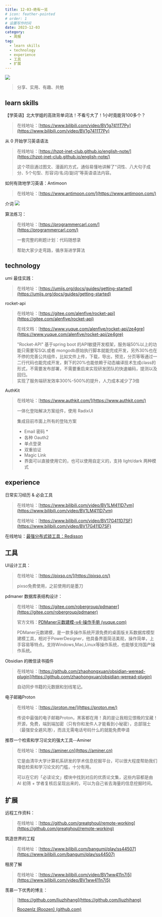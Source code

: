 ```yaml
---
title: 12-03-绝有一览
# icon: feather-pointed
# order: 1
# 设置写作时间
date: 2023-12-03
category:
  - 周报
tag:
  - learn skills
  - technology
  - experience
  - 工具
  - 扩展
---
```

![](https://img.nnxx.me/file/5a500390f31add8c94c98.jpg)

> 分享、实用、有趣、共勉



## learn skills


【学英语】北大学姐的高效背单词法！不看亏大了！1小时竟能背100多个？

> 在线地址：[https://www.bilibili.com/video/BV1g7411T7Py](https://www.bilibili.com/video/BV1g7411T7Py)


从 0 开始学习英语语法

> 在线地址：[https://hzpt-inet-club.github.io/english-note/](https://hzpt-inet-club.github.io/english-note/)
> 
> 这个项目通过图文、漫画的方式，通俗易懂地讲解了“词性、八大句子成分、5个句型、形容词/名词/副词”等英语语法内容。


如何有效地学习英语：Antimoon

> 在线地址：[https://www.antimoon.com/](https://www.antimoon.com/)

介词
![](https://img.nnxx.me/file/f8bb7094fd40e518bdbf1.png)



算法练习：

> 在线地址：[https://programmercarl.com/](https://programmercarl.com/)
> 
> 一套完整的刷题计划：代码随想录 
> 
> 帮助大家少走弯路，循序渐进学算法



## technology


umi 最佳实践：

> 在线地址：[https://umijs.org/docs/guides/getting-started](https://umijs.org/docs/guides/getting-started)


rocket-api

> 在线地址：[https://gitee.com/alenfive/rocket-api](https://gitee.com/alenfive/rocket-api)
> 
> 在线文档：[https://www.yuque.com/alenfive/rocket-api/ze4gre](https://www.yuque.com/alenfive/rocket-api/ze4gre)
> 
> "Rocket-API" 基于spring boot 的API敏捷开发框架，服务端50%以上的功能只需要写SQL或者 mongodb原始执行脚本就能完成开发，另外30%也在不停的完善公共组件，比如文件上传，下载，导出，预览，分页等等通过一二行代码也能完成开发，剩下的20%也能依赖于动态编译技术生成class的形式，不需要发布部署，不需要重启来实现研发团队的快速编码，提测以及回归。  
> 实现了服务端研发效率300%-500%的提升，人力成本减少了3倍


AuthKit

> 在线地址：[https://www.authkit.com/](https://www.authkit.com/)
> 
> 一体化登陆解决方案组件，使用 RadixUI
> 
> 集成目前市面上所有的登陆方案 
> * Email 密码 * 
> * 各种 Oauth2 
> * 单点登录
> * 双重验证 
> * Magic Link 
> * 界面可以直接使用它的，也可以使用自定义的，支持 light/dark 两种模式

## experience


日常实习经历 & 必会工具

> 在线地址：[https://www.bilibili.com/video/BV1LM411D7vm](https://www.bilibili.com/video/BV1LM411D7vm)
> 
> 在线地址：[https://www.bilibili.com/video/BV17G411D7SF](https://www.bilibili.com/video/BV17G411D7SF)



在线地址：[最强分布式锁工具：Redisson](https://mp.weixin.qq.com/s?__biz=MzU0OTE4MzYzMw==&mid=2247545794&idx=2&sn=88a3b1c73372006b49a43a6c133a10c3&chksm=fbb1ba3cccc6332ae1f5e609ab5e37c32fe972b7ba3a18b1a92735c5f3e7c9300e2318ca2280&scene=27)



## 工具


UI设计工具：

> 在线地址：[https://pixso.cn/](https://pixso.cn/)
> 
> pixso免费使用，之前使用的是墨刀


pdmaner 数据库表结构设计：

> 在线地址：[https://gitee.com/robergroup/pdmaner](https://gitee.com/robergroup/pdmaner)
> 
> 官方文档：[PDManer元数建模-v4-操作手册 (yuque.com)](https://www.yuque.com/pdmaner/docs/pdmaner-manual#POADG)
> 
> PDManer元数建模，是一款多操作系统开源免费的桌面版关系数据库模型建模工具，相对于PowerDesigner，他具备界面简洁美观，操作简单，上手容易等特点。支持Windows,Mac,Linux等操作系统，也能够支持国产操作系统。



Obsidian 的微信读书插件

> 在线地址：[https://github.com/zhaohongxuan/obsidian-weread-plugin](https://github.com/zhaohongxuan/obsidian-weread-plugin)
> 
> 自动同步书籍的元数据和划线笔记。


电子邮箱Proton

> 在线地址：[https://proton.me/](https://proton.me/)
> 
> 传说中最强的电子邮箱Proton，黑客都在用！真的是让我相见恨晚的宝藏！ 开源，免费，端到端加密（只有你和发件人才能看到小秘密），总部瑞士（最强安全避风港），而且无需电话号码什么的就能免费申请


推荐一个检索和学习论文的强大工具--Aminer

> 在线地址：[https://aminer.cn](https://aminer.cn)
> 
> 它是由清华大学计算机系研发的学术信息挖掘平台，可以很大程度帮助我们降低检索和学习论文的门槛，十分有用。
> 
> 可以在它的「必读论文」模块中找到对应的优质论文集，这些内容都是由 AI 初筛 + 学者复核后呈现出来的，可以为自己省去海量的信息挖掘时间。


## 扩展


远程工作资料：

> 在线地址：[https://github.com/greatghoul/remote-working](https://github.com/greatghoul/remote-working)


  
筑造世界的工程

> 在线地址：[https://www.bilibili.com/bangumi/play/ss44507](https://www.bilibili.com/bangumi/play/ss44507)


租房了解

> 在线地址：[https://www.bilibili.com/video/BV1ww411n7j5](https://www.bilibili.com/video/BV1ww411n7j5)



羡慕一下优秀的博主：

> [https://github.com/liuzhihang](https://github.com/liuzhihang)
> 
> [Roozenlz (Roozen) (github.com)](https://github.com/Roozenlz)


